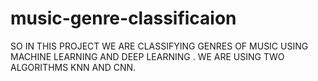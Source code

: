 # music-genre-classificaion
SO IN THIS PROJECT WE ARE CLASSIFYING GENRES OF MUSIC USING MACHINE LEARNING AND DEEP LEARNING . WE ARE USING TWO ALGORITHMS KNN AND CNN.
